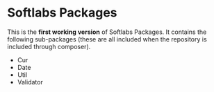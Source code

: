 Softlabs Packages
================

This is the **first working version** of Softlabs Packages. It contains the following sub-packages (these are all included when the repository is included through composer).

- Cur
- Date
- Util
- Validator
